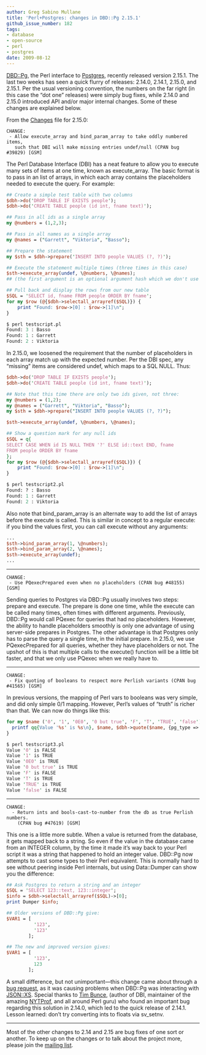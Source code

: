 ```yaml
---
author: Greg Sabino Mullane
title: 'Perl+Postgres: changes in DBD::Pg 2.15.1'
github_issue_number: 182
tags:
- database
- open-source
- perl
- postgres
date: 2009-08-12
---
```


[DBD::Pg](https://metacpan.org/release/DBD-Pg), the Perl interface to [Postgres](https://www.postgresql.org/), recently released version 2.15.1. The last two weeks has seen a quick flurry of releases: 2.14.0, 2.14.1, 2.15.0, and 2.15.1. Per the usual versioning convention, the numbers on the far right (in this case the “dot one” releases) were simply bug fixes, while 2.14.0 and 2.15.0 introduced API and/or major internal changes. Some of these changes are explained below.

From the [Changes](https://fastapi.metacpan.org/source/TURNSTEP/DBD-Pg-2.15.1/Changes) file for 2.15.0:

```nohighlight
CHANGE:
 - Allow execute_array and bind_param_array to take oddly numbered items, 
   such that DBI will make missing entries undef/null (CPAN bug #39829) [GSM]
```

The Perl Database Interface (DBI) has a neat feature to allow you to execute many sets of items at one time, known as execute_array. The basic format is to pass in an list of arrays, in which each array contains the placeholders needed to execute the query. For example:

```perl
## Create a simple test table with two columns
$dbh->do('DROP TABLE IF EXISTS people');
$dbh->do('CREATE TABLE people (id int, fname text)');

## Pass in all ids as a single array
my @numbers = (1,2,3);

## Pass in all names as a single array
my @names = ("Garrett", "Viktoria", "Basso");

## Prepare the statement
my $sth = $dbh->prepare('INSERT INTO people VALUES (?, ?)');

## Execute the statement multiple times (three times in this case)
$sth->execute_array(undef, \@numbers, \@names);
## (the first argument is an optional argument hash which we don't use here)

## Pull back and display the rows from our new table
$SQL = 'SELECT id, fname FROM people ORDER BY fname';
for my $row (@{$dbh->selectall_arrayref($SQL)}) {
    print "Found: $row->[0] : $row->[1]\n";
}

$ perl testscript.pl
Found: 3 : Basso
Found: 1 : Garrett
Found: 2 : Viktoria
```

In 2.15.0, we loosened the requirement that the number of placeholders in each array match up with the expected number. Per the DBI spec, any “missing” items are considered undef, which maps to a SQL NULL. Thus:

```perl
$dbh->do('DROP TABLE IF EXISTS people');
$dbh->do('CREATE TABLE people (id int, fname text)');

## Note that this time there are only two ids given, not three:
my @numbers = (1,2);
my @names = ("Garrett", "Viktoria", "Basso");
my $sth = $dbh->prepare("INSERT INTO people VALUES (?, ?)");

$sth->execute_array(undef, \@numbers, \@names);

## Show a question mark for any null ids
$SQL = q{
SELECT CASE WHEN id IS NULL THEN '?' ELSE id::text END, fname 
FROM people ORDER BY fname
};
for my $row (@{$dbh->selectall_arrayref($SQL)}) {
    print "Found: $row->[0] : $row->[1]\n";
}

$ perl testscript2.pl
Found: ? : Basso
Found: 1 : Garrett
Found: 2 : Viktoria
```

Also note that bind_param_array is an alternate way to add the list of arrays before the execute is called. This is similar in concept to a regular execute: if you bind the values first, you can call execute without any arguments:

```perl
...
$sth->bind_param_array(1, \@numbers);
$sth->bind_param_array(2, \@names);
$sth->execute_array(undef);
...
```

-----------

```nohighlight
CHANGE:
 - Use PQexecPrepared even when no placeholders (CPAN bug #48155) [GSM]
```

Sending queries to Postgres via DBD::Pg usually involves two steps: prepare and execute. The prepare is done one time, while the execute can be called many times, often times with different arguments. Previously, DBD::Pg would call PQexec for queries that had no placeholders. However, the ability to handle placeholders smoothly is only one advantage of using server-side prepares in Postgres. The other advantage is that Postgres only has to parse the query a single time, in the initial prepare. In 2.15.0, we use PQexecPrepared for all queries, whether they have placeholders or not. The upshot of this is that multiple calls to the execute() function will be a little bit faster, and that we only use PQexec when we really have to.

-----------

```nohighlight
CHANGE:
 - Fix quoting of booleans to respect more Perlish variants (CPAN bug #41565) [GSM]
```

In previous versions, the mapping of Perl vars to booleans was very simple, and did only simple 0/1 mapping. However, Perl’s values of “truth” is richer than that. We can now do things like this:

```perl
for my $name ('0', '1', '0E0', '0 but true', 'F', 'T', 'TRUE', 'false') {
  printf qq{Value '%s' is %s\n}, $name, $dbh->quote($name, {pg_type => PG_BOOL});
}

$ perl testscript3.pl
Value '0' is FALSE
Value '1' is TRUE
Value '0E0' is TRUE
Value '0 but true' is TRUE
Value 'F' is FALSE
Value 'T' is TRUE
Value 'TRUE' is TRUE
Value 'false' is FALSE
```

-----------

```nohighlight
CHANGE:
  - Return ints and bools-cast-to-number from the db as true Perlish numbers.
    (CPAN bug #47619) [GSM]
```

This one is a little more subtle. When a value is returned from the database, it gets mapped back to a string. So even if the value in the database came from an INTEGER column, by the time it made it’s way back to your Perl script it was a string that happened to hold an integer value. DBD::Pg now attempts to cast some types to their Perl equivalent. This is normally hard to see without peering inside Perl internals, but using Data::Dumper can show you the difference:

```perl
## Ask Postgres to return a string and an integer
$SQL = 'SELECT 123::text, 123::integer';
$info = $dbh->selectall_arrayref($SQL)->[0];
print Dumper $info;

## Older versions of DBD::Pg give:
$VAR1 = [
          '123',
          '123'
        ];

## The new and improved version gives:
$VAR1 = [
          '123',
          123
        ];
```

A small difference, but not unimportant—​this change came about through a [bug request](https://rt.cpan.org/Public/Dist/Display.html?Name=DBD-Pg), as it was causing problems when DBD::Pg was interacting with [JSON::XS](https://stackoverflow.com/questions/1087308/why-cant-i-properly-encode-a-boolean-from-postgresql-via-jsonxs-via-perl). Special thanks to [Tim Bunce](https://blog.timbunce.org/), (author of DBI, maintainer of the amazing [NYTProf](https://metacpan.org/release/Devel-NYTProf), and all around Perl guru) who found an important bug regarding this solution in 2.14.0, which led to the quick release of 2.14.1. Lesson learned: don’t try converting ints to floats via sv_setnv.

-----------

Most of the other changes to 2.14 and 2.15 are bug fixes of one sort or another. To keep up on the changes or to talk about the project more, please join the [mailing list](https://www.nntp.perl.org/group/perl.dbd.pg/).
